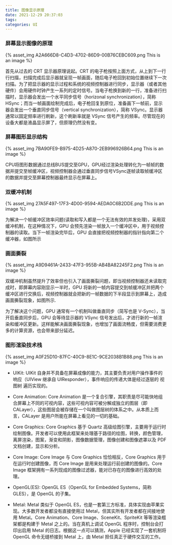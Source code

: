 ```yaml
---
title: 图像显示原理
date: 2021-12-29 20:37:03
tags:
categories: UI
---
```


### 屏幕显示图像的原理

{% asset_img A2A666D8-C4D3-4702-86D9-00B76CEBC609.png This is an image %}

首先从过去的 CRT 显示器原理说起。CRT 的电子枪按照上面方式，从上到下一行行扫描，扫描完成后显示器就呈现一帧画面，随后电子枪回到初始位置继续下一次扫描。为了把显示器的显示过程和系统的视频控制器进行同步，显示器（或者其他硬件）会用硬件时钟产生一系列的定时信号。当电子枪换到新的一行，准备进行扫描时，显示器会发出一个水平同步信号（horizonal synchronization），简称 HSync；而当一帧画面绘制完成后，电子枪回复到原位，准备画下一帧前，显示器会发出一个垂直同步信号（vertical synchronization），简称 VSync。显示器通常以固定频率进行刷新，这个刷新率就是 VSync 信号产生的频率。尽管现在的设备大都是液晶显示屏了，但原理仍然没有变。

### 屏幕图形显示结构

{% asset_img 7BA90FE9-B975-4D25-A870-2EB996926B64.png This is an image %}

CPU将图形数据通过总线BUS提交至GPU，GPU经过渲染处理转化为一帧帧的数据并提交至帧缓冲区，视频控制器会通过垂直同步信号VSync逐帧读取帧缓冲区的数据并提交至屏幕控制器最终显示在屏幕上。

### 双缓冲机制

{% asset_img 27A5F497-17F3-4D00-9594-AEDA0C6B2DDE.png This is an image %}

为解决一个帧缓冲区效率问题(读取和写入都是一个无法有效的并发处理)，采用双缓冲机制，在这种情况下，GPU 会预先渲染一帧放入一个缓冲区中，用于视频控制器的读取。当下一帧渲染完毕后，GPU 会直接把视频控制器的指针指向第二个缓冲器，如图所示
 
### 画面撕裂

{% asset_img A9D9461A-2433-47F3-955B-AB4BA82245F2.png This is an image %}

双缓冲机制虽然提升了效率但也引入了画面撕裂问题，即当视频控制器还未读取完成时，即屏幕内容刚显示一半时，GPU 将新的一帧内容提交到帧缓冲区并把两个缓冲区进行交换后，视频控制器就会把新的一帧数据的下半段显示到屏幕上，造成画面撕裂现象，如图所示.

为了解决这个问题，GPU 通常有一个机制叫做垂直同步（简写也是 V-Sync），当开启垂直同步后，GPU 会等待显示器的 VSync 信号发出后，才进行新的一帧渲染和缓冲区更新。这样能解决画面撕裂现象，也增加了画面流畅度，但需要消费更多的计算资源，也会带来部分延迟。

### 图形渲染技术栈

{% asset_img A0F25D10-87FC-40C9-8E1C-9CE2038B1B88.png This is an image %}

- UIKit: UIKit 自身并不具备在屏幕成像的能力，其主要负责对用户操作事件的响应（UIView 继承自 UIResponder），事件响应的传递大体是经过逐层的 视图树 遍历实现的。

- Core Animation: Core Animation 是一个复合引擎，其职责是尽可能快地组合屏幕上不同的可视内容，这些可视内容可被分解成独立的图层（即 CALayer），这些图层会被存储在一个叫做图层树的体系之中。从本质上而言，CALayer 是用户所能在屏幕上看见的一切的基础。

- Core Graphics: Core Graphics 基于 Quartz 高级绘图引擎，主要用于运行时绘制图像。开发者可以使用此框架来处理基于路径的绘图，转换，颜色管理，离屏渲染，图案，渐变和阴影，图像数据管理，图像创建和图像遮罩以及 PDF 文档创建，显示和分析。

- Core Image: Core Image 与 Core Graphics 恰恰相反，Core Graphics 用于在运行时创建图像，而 Core Image 是用来处理运行前创建的图像的。Core Image 框架拥有一系列现成的图像过滤器，能对已存在的图像进行高效的处理。

- OpenGL(ES): OpenGL ES（OpenGL for Embedded Systems，简称 GLES），是 OpenGL 的子集。

- Metal: Metal 类似于 OpenGL ES，也是一套第三方标准，具体实现由苹果实现。大多数开发者都没有直接使用过 Metal，但其实所有开发者都在间接地使用 Metal。Core Animation、Core Image、SceneKit、SpriteKit 等等渲染框架都是构建于 Metal 之上的。当在真机上调试 OpenGL 程序时，控制台会打印出启用 Metal 的日志。根据这一点可以猜测，Apple 已经实现了一套机制将 OpenGL 命令无缝桥接到 Metal 上，由 Metal 担任真正于硬件交互的工作。